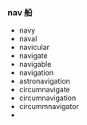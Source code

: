 ### nav 船

- navy
- naval
- navicular
- navigate
- navigable
- navigation
- astronavigation
- circumnavigate
- circumnavigation
- circummnavigator
- 